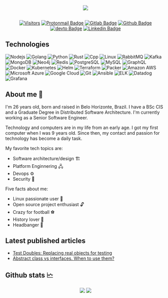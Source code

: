 <div align="center">
<img src="https://media.tenor.com/EJ5ezT8nTdoAAAAC/hello-there-obi-wan.gif" />
<br/><br/>

[![Visitors](https://api.visitorbadge.io/api/visitors?path=https%3A%2F%2Fgithub.com%2Frellyson%2Frellyson&label=Visitors&labelColor=%2328204d&countColor=%231a1919&style=flat&labelStyle=lower)](https://visitorbadge.io/status?path=https%3A%2F%2Fgithub.com%2Frellyson%2Frellyson)
[![Protonmail Badge](https://img.shields.io/static/v1?message=rellyson@proton.me&logo=protonmail&labelColor=616191&color=616191&logoColor=white&label=%20)](mailto:rellyson@proton.me)
[![Gitlab Badge](https://img.shields.io/static/v1?message=rellyson&logo=gitlab&labelColor=FF5214&color=FF5214&logoColor=white&label=%20)](https://gitlab.com/rellyson)
[![Github Badge](https://img.shields.io/static/v1?message=rellyson&logo=github&labelColor=333&color=333&logoColor=white&label=%20)](https://github.com/rellyson)
[![devto Badge](https://img.shields.io/static/v1?message=rellyson&logo=dev.to&labelColor=0f0f0f&color=0f0f0f&logoColor=white&label=%20)](https://dev.to.com/rellyson)
[![Linkedin Badge](https://img.shields.io/static/v1?message=rellysonsilva&logo=linkedin&labelColor=1182c3&color=1182c3&logoColor=white&label=%20)](https://www.linkedin.com/in/rellysonsilva/)
</div>

## Technologies
![Nodejs](https://img.shields.io/badge/-Nodejs-1c1c1c?style=flat-square&logo=Node.js)
![Golang](https://img.shields.io/badge/-Golang-007ACC?style=flat-square&logo=go)
![Python](https://img.shields.io/badge/-Python-1c1c1c?style=flat-square&logo=Python)
![Rust](https://img.shields.io/badge/-Rust-663518?style=flat-square&logo=rust)
![Cpp](https://img.shields.io/badge/-C/C++-1c478c?style=flat-square&logo=cplusplus)
![Linux](https://img.shields.io/badge/-Linux-black?style=flat-square&logo=linux)
![RabbitMQ](https://img.shields.io/badge/-RabbitMQ-9e4b1b?style=flat-square&logo=rabbitmq)
![Kafka](https://img.shields.io/badge/-Apache%20Kafka-1c1c1c?style=flat-square&logo=apache-kafka)
![MongoDB](https://img.shields.io/badge/-MongoDB-1c1c1c?style=flat-square&logo=mongodb)
![Neo4j](https://img.shields.io/badge/-Neo4j-29385c?style=flat-square&logo=neo4j)
![Redis](https://img.shields.io/badge/-Redis-1c1c1c?style=flat-square&logo=Redis)
![PostgreSQL](https://img.shields.io/badge/-PostgreSQL-294d5c?style=flat-square&logo=postgresql)
![MySQL](https://img.shields.io/badge/-MySQL-1c1c1c?style=flat-square&logo=mysql)
![GraphQL](https://img.shields.io/badge/-GraphQL-E10098?style=flat-square&logo=graphql)
![Docker](https://img.shields.io/badge/-Docker-1c1c1c?style=flat-square&logo=docker)
![Kubernetes](https://img.shields.io/badge/-Kubernetes-1c1c1c?style=flat-square&logo=kubernetes)
![Helm](https://img.shields.io/badge/-Helm-blue?style=flat-square&logo=helm)
![Terraform](https://img.shields.io/badge/-Terraform-473dba?style=flat-square&logo=terraform)
![Packer](https://img.shields.io/badge/-Packer-1a1a1a?style=flat-square&logo=packer)
![Amazon AWS](https://img.shields.io/badge/Amazon%20AWS-232F3E?style=flat-square&logo=amazon-aws)
![Microsoft Azure](https://img.shields.io/badge/Microsoft%20Azure-004589?style=flat-square&logo=microsoft-azure)
![Google Cloud](https://img.shields.io/badge/Google%20Cloud-black?style=flat-square&logo=google-cloud)
![Git](https://img.shields.io/badge/-Git-orange?style=flat-square&logo=git)
![Ansible](https://img.shields.io/badge/-Ansible-333?style=flat-square&logo=ansible)
![ELK](https://img.shields.io/badge/-Elastic%20Stack-e046b7?style=flat-square&logo=elasticstack)
![Datadog](https://img.shields.io/badge/-Datadog-49295c?style=flat-square&logo=datadog)
![Grafana](https://img.shields.io/badge/-Grafana-1c191b?style=flat-square&logo=grafana)

## About me 🤔

I'm 26 years old, born and raised in Belo Horizonte, Brazil. I have a BSc CIS and a Graduate Degree in Distributed Software Architecture. I'm currently working as a Senior Software Engineer.

Technology and computers are in my life from an early age. I got my first computer when I was 9 years old. Since then, my contact and passion for technology has become a daily task.

My favorite tech topics are:
- Software architecture/design 🏗️
- Platform Enginnering 🖧
- Devops ⚙️
- Security 🔐

Five facts about me:
- Linux passionate user 🐧
- Open source project enthusiast 🔓
- Crazy for football ⚽
- History lover 📖
- Headbanger 🤘

## Latest published articles
<!-- BLOG-POST-LIST:START -->
- [Test Doubles: Replacing real objects for testing](https://dev.to/rellyson/test-doubles-replacing-real-objects-for-testing-2pfg)
- [Abstract class vs interfaces. When to use them?](https://dev.to/rellyson/abstract-class-vs-interfaces-when-to-use-them-1d68)
<!-- BLOG-POST-LIST:END -->

## Github stats 🗠
<div align="center" width="100%">
  <img align="center" src="https://github-readme-stats.vercel.app/api/top-langs/?username=rellyson&hide=scss,css,html,tex&title_color=ffffff&text_color=c9cacc&icon_color=2bbc8a&bg_color=1d1f21&langs_count=5" />
  <img align="center" src="https://github-readme-stats.vercel.app/api?username=rellyson&show_icons=true&line_height=40&count_private=true&title_color=ffffff&text_color=c9cacc&icon_color=2bbc8a&bg_color=1d1f21" />
</div>
